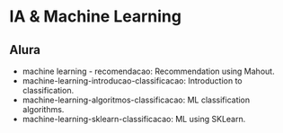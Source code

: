 # IA & Machine Learning


## Alura
* machine learning - recomendacao: Recommendation using Mahout.
* machine-learning-introducao-classificacao: Introduction to classification.
* machine-learning-algoritmos-classificacao: ML classification algorithms.
* machine-learning-sklearn-classificacao: ML using SKLearn.
